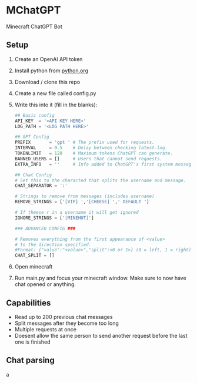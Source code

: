 
# MChatGPT

 Minecraft ChatGPT Bot

## Setup

1. Create an OpenAI API token
2. Install python from [python.org](https://python.org/downloads)
3. Download / clone this repo
4. Create a new file called config.py
5. Write this into it (fill in the blanks):

    ```python
    ## Basic config
    API_KEY  = '<API KEY HERE>'
    LOG_PATH = '<LOG PATH HERE>'

    ## GPT Config
    PREFIX       = 'gpt ' # The prefix used for requests.
    INTERVAL     = 0.5    # Delay between checking latest.log.
    TOKENLIMIT   = 128    # Maximum tokens ChatGPT can generate.
    BANNED_USERS = []     # Users that cannot send requests.
    EXTRA_INFO   = ''     # Info added to ChatGPT's first system message.

    ## Chat Config
    # Set this to the characted that splits the username and message.
    CHAT_SEPARATOR = ':'

    # Strings to remove from messages (includes username)
    REMOVE_STRINGS = ['[VIP] ','[CHEESE] ',' DEFAULT ']

    # If theese r in a username it will get ignored
    IGNORE_STRINGS = ['[MINEHUT]']

    ### ADVANCED CONFIG ###

    # Removes everything from the first appearance of <value>
    # to the direction specified.
    #Format: {"value":"<value>","split":<0 or 1>} (0 = left, 1 = right)
    CHAT_SPLIT = []
    ```

6. Open minecraft
7. Run main.py and focus your minecraft window. Make sure to now have chat opened or anything.

## Capabilities

- Read up to 200 previous chat messages
- Split messages after they become too long
- Multiple requests at once
- Doesent allow the same person to send another request before the last one is finished

## Chat parsing

a
